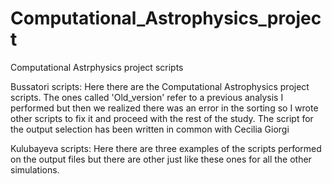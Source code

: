 # Computational_Astrophysics_project
Computational Astrphysics project scripts

Bussatori scripts:
Here there are the Computational Astrophysics project scripts. The ones called 'Old_version' refer to a previous analysis I performed but then we realized there was an error in the sorting so I wrote other scripts to fix it and proceed with the rest of the study. The script for the output selection has been written in common with Cecilia Giorgi

Kulubayeva scripts:
Here there are three examples of the scripts performed on the output files but there are other just like these ones for all the other simulations. 

